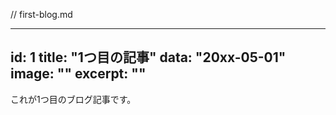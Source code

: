 // first-blog.md

---
id: 1
title: "1つ目の記事"
data: "20xx-05-01"
image: ""
excerpt: ""
---

これが1つ目のブログ記事です。